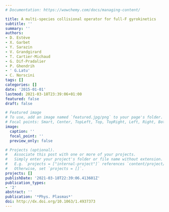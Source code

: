 ```yaml
---
# Documentation: https://wowchemy.com/docs/managing-content/

title: A multi-species collisional operator for full-F gyrokinetics
subtitle: ''
summary: ''
authors:
- D. Estève
- X. Garbet
- Y. Sarazin
- V. Grandgirard
- T. Cartier-Michaud
- G. Dif-Pradalier
- P. Ghendrih
- ' G.Latu'
- C. Norscini
tags: []
categories: []
date: '2015-01-01'
lastmod: 2021-03-18T23:39:06+01:00
featured: false
draft: false

# Featured image
# To use, add an image named `featured.jpg/png` to your page's folder.
# Focal points: Smart, Center, TopLeft, Top, TopRight, Left, Right, BottomLeft, Bottom, BottomRight.
image:
  caption: ''
  focal_point: ''
  preview_only: false

# Projects (optional).
#   Associate this post with one or more of your projects.
#   Simply enter your project's folder or file name without extension.
#   E.g. `projects = ["internal-project"]` references `content/project/deep-learning/index.md`.
#   Otherwise, set `projects = []`.
projects: []
publishDate: '2021-03-18T22:39:06.413601Z'
publication_types:
- '2'
abstract: ''
publication: '*Phys. Plasmas*'
doi: http://dx.doi.org/10.1063/1.4937373
---
```

